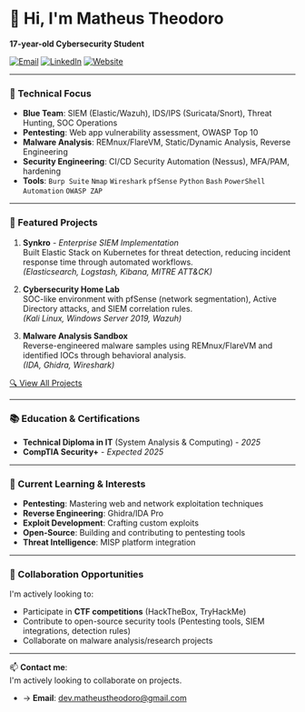 # 👋 Hi, I'm Matheus Theodoro 

**17-year-old Cybersecurity Student**  

[![Email](https://img.shields.io/badge/Email-dev.matheustheodoro%40gmail.com-red?style=flat&logo=gmail)](mailto:dev.matheustheodoro@gmail.com)
[![LinkedIn](https://img.shields.io/badge/LinkedIn-Matheus_Theodoro-blue?style=flat&logo=linkedin)](https://linkedin.com/in/matheusht)
[![Website](https://img.shields.io/badge/Portfolio-matheus.theodoro.dev-9cf?style=flat)](https://matheus.theodoro.dev/)

---

### 🔭 Technical Focus
- **Blue Team**: SIEM (Elastic/Wazuh), IDS/IPS (Suricata/Snort), Threat Hunting, SOC Operations  
- **Pentesting**: Web app vulnerability assessment, OWASP Top 10  
- **Malware Analysis**: REMnux/FlareVM, Static/Dynamic Analysis, Reverse Engineering  
- **Security Engineering**: CI/CD Security Automation (Nessus), MFA/PAM, hardening  
- **Tools**:  `Burp Suite` `Nmap` `Wireshark` `pfSense` `Python` `Bash` `PowerShell` `Automation` `OWASP ZAP`

---

### 🚀 Featured Projects
1. **Synkro** - *Enterprise SIEM Implementation*  
   Built Elastic Stack on Kubernetes for threat detection, reducing incident response time through automated workflows.  
   *(Elasticsearch, Logstash, Kibana, MITRE ATT&CK)*

2. **Cybersecurity Home Lab**  
   SOC-like environment with pfSense (network segmentation), Active Directory attacks, and SIEM correlation rules.  
   *(Kali Linux, Windows Server 2019, Wazuh)*

3. **Malware Analysis Sandbox**  
   Reverse-engineered malware samples using REMnux/FlareVM and identified IOCs through behavioral analysis.  
   *(IDA, Ghidra, Wireshark)*

[🔍 View All Projects](https://github.com/matheusht?tab=repositories)

---

### 📚 Education & Certifications
- **Technical Diploma in IT** (System Analysis & Computing) - *2025*  
- **CompTIA Security+** - *Expected 2025*  

---

### 🌱 Current Learning & Interests

- **Pentesting**: Mastering web and network exploitation techniques
- **Reverse Engineering**: Ghidra/IDA Pro
- **Exploit Development**: Crafting custom exploits
- **Open-Source**: Building and contributing to pentesting tools 
- **Threat Intelligence**: MISP platform integration  

---

### 💬 Collaboration Opportunities  
I'm actively looking to:  
- Participate in **CTF competitions** (HackTheBox, TryHackMe)  
- Contribute to open-source security tools (Pentesting tools, SIEM integrations, detection rules)  
- Collaborate on malware analysis/research projects  

---

📫 **Contact me**:  
I'm actively looking to collaborate on projects.  
- → **Email**: dev.matheustheodoro@gmail.com
